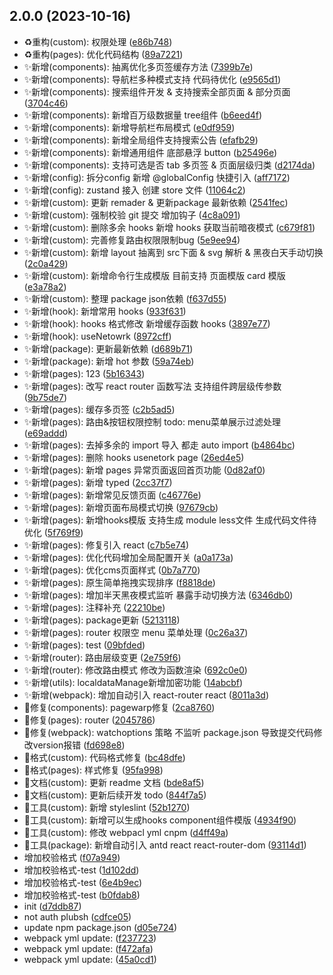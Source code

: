 ## 2.0.0 (2023-10-16)

- ♻️重构(custom): 权限处理 ([e86b748](https://github.com/2401345934/webpack-react-demo/commit/e86b748))
- ♻️重构(pages): 优化代码结构 ([89a7221](https://github.com/2401345934/webpack-react-demo/commit/89a7221))
- ✨新增(components): 抽离优化多页签缓存方法 ([7399b7e](https://github.com/2401345934/webpack-react-demo/commit/7399b7e))
- ✨新增(components): 导航栏多种模式支持 代码待优化 ([e9565d1](https://github.com/2401345934/webpack-react-demo/commit/e9565d1))
- ✨新增(components): 搜索组件开发 \& 支持搜索全部页面 \& 部分页面 ([3704c46](https://github.com/2401345934/webpack-react-demo/commit/3704c46))
- ✨新增(components): 新增百万级数据量 tree组件 ([b6eed4f](https://github.com/2401345934/webpack-react-demo/commit/b6eed4f))
- ✨新增(components): 新增导航栏布局模式 ([e0df959](https://github.com/2401345934/webpack-react-demo/commit/e0df959))
- ✨新增(components): 新增全局组件支持搜索公告 ([efafb29](https://github.com/2401345934/webpack-react-demo/commit/efafb29))
- ✨新增(components): 新增通用组件 底部悬浮 button ([b25496e](https://github.com/2401345934/webpack-react-demo/commit/b25496e))
- ✨新增(components): 支持可选是否 tab 多页签 \& 页面层级归类 ([d2174da](https://github.com/2401345934/webpack-react-demo/commit/d2174da))
- ✨新增(config): 拆分config 新增 @globalConfig 快捷引入 ([aff7172](https://github.com/2401345934/webpack-react-demo/commit/aff7172))
- ✨新增(config): zustand 接入 创建 store 文件 ([11064c2](https://github.com/2401345934/webpack-react-demo/commit/11064c2))
- ✨新增(custom): 更新 remader \& 更新package 最新依赖 ([2541fec](https://github.com/2401345934/webpack-react-demo/commit/2541fec))
- ✨新增(custom): 强制校验 git 提交 增加钩子 ([4c8a091](https://github.com/2401345934/webpack-react-demo/commit/4c8a091))
- ✨新增(custom): 删除多余 hooks 新增 hooks 获取当前暗夜模式 ([c679f81](https://github.com/2401345934/webpack-react-demo/commit/c679f81))
- ✨新增(custom): 完善修复路由权限限制bug ([5e9ee94](https://github.com/2401345934/webpack-react-demo/commit/5e9ee94))
- ✨新增(custom): 新增 layout 抽离到 src下面 \& svg 解析 \& 黑夜白天手动切换 ([2c0a429](https://github.com/2401345934/webpack-react-demo/commit/2c0a429))
- ✨新增(custom): 新增命令行生成模版 目前支持 页面模版 card 模版 ([e3a78a2](https://github.com/2401345934/webpack-react-demo/commit/e3a78a2))
- ✨新增(custom): 整理 package json依赖 ([f637d55](https://github.com/2401345934/webpack-react-demo/commit/f637d55))
- ✨新增(hook): 新增常用 hooks ([933f631](https://github.com/2401345934/webpack-react-demo/commit/933f631))
- ✨新增(hook): hooks 格式修改 新增缓存函数 hooks ([3897e77](https://github.com/2401345934/webpack-react-demo/commit/3897e77))
- ✨新增(hook): useNetowrk ([8972cff](https://github.com/2401345934/webpack-react-demo/commit/8972cff))
- ✨新增(package): 更新最新依赖 ([d689b71](https://github.com/2401345934/webpack-react-demo/commit/d689b71))
- ✨新增(package): 新增 hot 参数 ([59a74eb](https://github.com/2401345934/webpack-react-demo/commit/59a74eb))
- ✨新增(pages): 123 ([5b16343](https://github.com/2401345934/webpack-react-demo/commit/5b16343))
- ✨新增(pages): 改写 react router 函数写法 支持组件跨层级传参数 ([9b75de7](https://github.com/2401345934/webpack-react-demo/commit/9b75de7))
- ✨新增(pages): 缓存多页签 ([c2b5ad5](https://github.com/2401345934/webpack-react-demo/commit/c2b5ad5))
- ✨新增(pages): 路由\&按钮权限控制 todo: menu菜单展示过滤处理 ([e69addd](https://github.com/2401345934/webpack-react-demo/commit/e69addd))
- ✨新增(pages): 去掉多余的 import 导入 都走 auto import ([b4864bc](https://github.com/2401345934/webpack-react-demo/commit/b4864bc))
- ✨新增(pages): 删除 hooks usenetork page ([26ed4e5](https://github.com/2401345934/webpack-react-demo/commit/26ed4e5))
- ✨新增(pages): 新增 pages 异常页面返回首页功能 ([0d82af0](https://github.com/2401345934/webpack-react-demo/commit/0d82af0))
- ✨新增(pages): 新增 typed ([2cc37f7](https://github.com/2401345934/webpack-react-demo/commit/2cc37f7))
- ✨新增(pages): 新增常见反馈页面 ([c46776e](https://github.com/2401345934/webpack-react-demo/commit/c46776e))
- ✨新增(pages): 新增页面布局模式切换 ([97679cb](https://github.com/2401345934/webpack-react-demo/commit/97679cb))
- ✨新增(pages): 新增hooks模版 支持生成 module less文件 生成代码文件待优化 ([5f769f9](https://github.com/2401345934/webpack-react-demo/commit/5f769f9))
- ✨新增(pages): 修复引入 react ([c7b5e74](https://github.com/2401345934/webpack-react-demo/commit/c7b5e74))
- ✨新增(pages): 优化代码增加全局配置开关 ([a0a173a](https://github.com/2401345934/webpack-react-demo/commit/a0a173a))
- ✨新增(pages): 优化cms页面样式 ([0b7a770](https://github.com/2401345934/webpack-react-demo/commit/0b7a770))
- ✨新增(pages): 原生简单拖拽实现排序 ([f8818de](https://github.com/2401345934/webpack-react-demo/commit/f8818de))
- ✨新增(pages): 增加半天黑夜模式监听 暴露手动切换方法 ([6346db0](https://github.com/2401345934/webpack-react-demo/commit/6346db0))
- ✨新增(pages): 注释补充 ([22210be](https://github.com/2401345934/webpack-react-demo/commit/22210be))
- ✨新增(pages): package更新 ([5213118](https://github.com/2401345934/webpack-react-demo/commit/5213118))
- ✨新增(pages): router 权限空 menu 菜单处理 ([0c26a37](https://github.com/2401345934/webpack-react-demo/commit/0c26a37))
- ✨新增(pages): test ([09bfded](https://github.com/2401345934/webpack-react-demo/commit/09bfded))
- ✨新增(router): 路由层级变更 ([2e759f6](https://github.com/2401345934/webpack-react-demo/commit/2e759f6))
- ✨新增(router): 修改路由模式 修改为函数渲染 ([692c0e0](https://github.com/2401345934/webpack-react-demo/commit/692c0e0))
- ✨新增(utils): localdataManage新增加密功能 ([14abcbf](https://github.com/2401345934/webpack-react-demo/commit/14abcbf))
- ✨新增(webpack): 增加自动引入 react-router react ([8011a3d](https://github.com/2401345934/webpack-react-demo/commit/8011a3d))
- 🐛修复(components): pagewarp修复 ([2ca8760](https://github.com/2401345934/webpack-react-demo/commit/2ca8760))
- 🐛修复(pages): router ([2045786](https://github.com/2401345934/webpack-react-demo/commit/2045786))
- 🐛修复(webpack): watchoptions 策略 不监听 package.json 导致提交代码修改version报错 ([fd698e8](https://github.com/2401345934/webpack-react-demo/commit/fd698e8))
- 💄格式(custom): 代码格式修复 ([bc48dfe](https://github.com/2401345934/webpack-react-demo/commit/bc48dfe))
- 💄格式(pages): 样式修复 ([95fa998](https://github.com/2401345934/webpack-react-demo/commit/95fa998))
- 📝文档(custom): 更新 readme 文档 ([bde8af5](https://github.com/2401345934/webpack-react-demo/commit/bde8af5))
- 📝文档(custom): 更新后续开发 todo ([844f7a5](https://github.com/2401345934/webpack-react-demo/commit/844f7a5))
- 🔧工具(custom): 新增 styleslint ([52b1270](https://github.com/2401345934/webpack-react-demo/commit/52b1270))
- 🔧工具(custom): 新增可以生成hooks component组件模版 ([4934f90](https://github.com/2401345934/webpack-react-demo/commit/4934f90))
- 🔧工具(custom): 修改 webpacl yml cnpm ([d4ff49a](https://github.com/2401345934/webpack-react-demo/commit/d4ff49a))
- 🔧工具(package): 新增自动引入 antd react react-router-dom ([93114d1](https://github.com/2401345934/webpack-react-demo/commit/93114d1))
- 增加校验格式 ([f07a949](https://github.com/2401345934/webpack-react-demo/commit/f07a949))
- 增加校验格式-test ([1d102dd](https://github.com/2401345934/webpack-react-demo/commit/1d102dd))
- 增加校验格式-test ([6e4b9ec](https://github.com/2401345934/webpack-react-demo/commit/6e4b9ec))
- 增加校验格式-test ([b0fdab8](https://github.com/2401345934/webpack-react-demo/commit/b0fdab8))
- init ([d7ddb87](https://github.com/2401345934/webpack-react-demo/commit/d7ddb87))
- not auth plubsh ([cdfce05](https://github.com/2401345934/webpack-react-demo/commit/cdfce05))
- update npm package.json ([d05e724](https://github.com/2401345934/webpack-react-demo/commit/d05e724))
- webpack yml update: ([f237723](https://github.com/2401345934/webpack-react-demo/commit/f237723))
- webpack yml update: ([f472afa](https://github.com/2401345934/webpack-react-demo/commit/f472afa))
- webpack yml update: ([45a0cd1](https://github.com/2401345934/webpack-react-demo/commit/45a0cd1))
